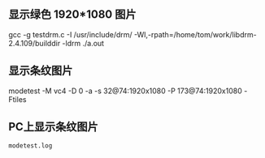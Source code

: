 ## 显示绿色 1920*1080 图片
gcc  -g testdrm.c -I /usr/include/drm/  -Wl,-rpath=/home/tom/work/libdrm-2.4.109/builddir   -ldrm
./a.out

## 显示条纹图片
modetest   -M vc4 -D 0 -a -s 32@74:1920x1080  -P 173@74:1920x1080 -Ftiles

## PC上显示条纹图片
`modetest.log`
